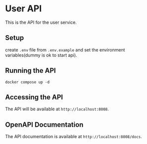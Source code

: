 # User API

This is the API for the user service.

## Setup

create `.env` file from `.env.example` and set the environment variables(dummy is ok to start api).

## Running the API

```
docker compose up -d
```

## Accessing the API

The API will be available at `http://localhost:8008`.

## OpenAPI Documentation

The API documentation is available at `http://localhost:8008/docs`.
